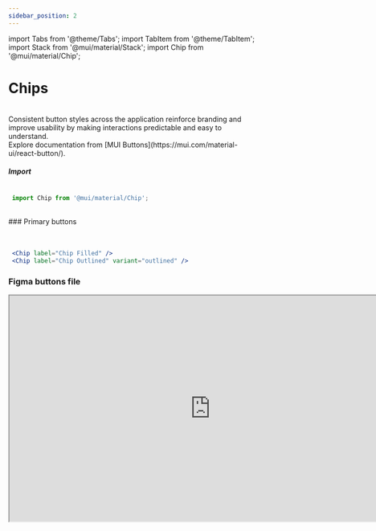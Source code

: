 ```yaml
---
sidebar_position: 2
---
```

import Tabs from '@theme/Tabs';
import TabItem from '@theme/TabItem';
import Stack from '@mui/material/Stack';
import Chip from '@mui/material/Chip';

# Chips

<Tabs>
  <TabItem value="Codebase" label="Codebase" default>
<br/>
Consistent button styles across the application reinforce branding and improve usability by making interactions predictable and easy to understand.
<br/>
Explore documentation from [MUI Buttons](https://mui.com/material-ui/react-button/).

<br/>

##### Import
```jsx

 import Chip from '@mui/material/Chip';

```
<br/>
### Primary buttons
<br/>
<br/>

  <Stack  direction="row" justifyContent="center" alignItems="center" spacing={4}>
      <Chip label="Chip Filled" />
      <Chip label="Chip Outlined" variant="outlined" />
    </Stack>

  <br />

  ```jsx
   <Chip label="Chip Filled" />
   <Chip label="Chip Outlined" variant="outlined" />
```



   ### Figma buttons file

<iframe
  height="450"
  width="800"
  src="https://www.figma.com/embed?embed_host=share&url=https%3A%2F%2Fwww.figma.com%2Ffile%2FIKgg9mk0liILChULi9LvaM%2FComponents-J%2526J---v1.1.0%3Ftype%3Ddesign%26node-id%3D4702%253A74217%26mode%3Ddesign%26t%3DaauGeEtkawvO4h6l-1"
  allowfullscreen
/>


  </TabItem>
  <TabItem value="UserExperience" label="User Experience">
<br/>

#### Button UX 
Buttons are a crucial element in a design system, providing users with clear and interactive ways to perform actions. They help guide user behavior, ensuring intuitive navigation and enhancing the overall user experience. 
<br/>
##### Accessibility
<br/>
Well-designed buttons improve accessibility, ensuring that all users, including those with disabilities, can interact with the application effectively. This involves considerations such as appropriate size for touch targets, sufficient contrast between text and background, and clear, descriptive labels that communicate the button's function.
<br/>
##### Feedback and Responsiveness
<br/>
Buttons provide immediate feedback through visual and auditory cues, such as changes in color or elevation when clicked. This responsiveness reassures users that their actions have been registered, creating a more interactive and satisfying experience.
<br/>
##### Enhancing User Flow
<br/>
By strategically placing buttons in logical locations, designers can enhance user flow and streamline tasks. Primary actions should be easy to find and execute, while secondary actions should be available but less prominent. This thoughtful placement helps users complete tasks efficiently, improving their overall experience.
<br/>
##### Emotional Appeal
<br/>
Aesthetically pleasing button designs can evoke positive emotions, contributing to a more enjoyable user experience. Thoughtful use of color, typography, and micro-interactions can make buttons not only functional but also delightful to use.
<br/>
##### In summary,
<br/>
buttons are a key element in any design system, significantly impacting usability, accessibility, and overall user satisfaction. By prioritizing consistent, intuitive, and visually appealing button designs, designers can create interfaces that are both effective and enjoyable to use.

  </TabItem>
</Tabs>








